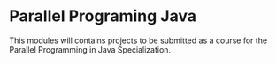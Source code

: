 # Parallel Programing Java

This modules will contains projects to be submitted as a course for the Parallel Programming in Java Specialization.
